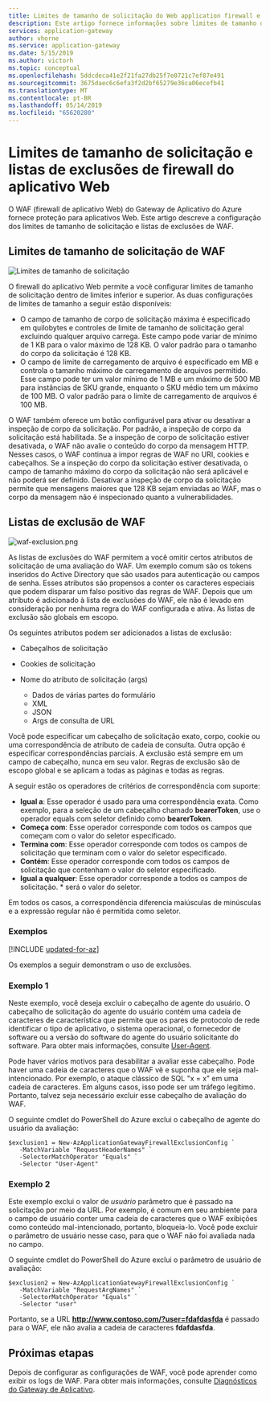 ```yaml
---
title: Limites de tamanho de solicitação do Web application firewall e listas de exclusão no Gateway de aplicativo do Azure - portal do Azure
description: Este artigo fornece informações sobre limites de tamanho de solicitação e listas de exclusões de firewall de aplicativo Web no Gateway de Aplicativo com o Portal do Azure.
services: application-gateway
author: vhorne
ms.service: application-gateway
ms.date: 5/15/2019
ms.author: victorh
ms.topic: conceptual
ms.openlocfilehash: 5ddcdeca41e2f21fa27db25f7e0721c7ef87e491
ms.sourcegitcommit: 3675daec6c6efa3f2d2bf65279e36ca06ecefb41
ms.translationtype: MT
ms.contentlocale: pt-BR
ms.lasthandoff: 05/14/2019
ms.locfileid: "65620280"
---
```

# <a name="web-application-firewall-request-size-limits-and-exclusion-lists"></a>Limites de tamanho de solicitação e listas de exclusões de firewall do aplicativo Web

O WAF (firewall de aplicativo Web) do Gateway de Aplicativo do Azure fornece proteção para aplicativos Web. Este artigo descreve a configuração dos limites de tamanho de solicitação e listas de exclusões de WAF.

## <a name="waf-request-size-limits"></a>Limites de tamanho de solicitação de WAF

![Limites de tamanho de solicitação](media/application-gateway-waf-configuration/waf-requestsizelimit.png)

O firewall do aplicativo Web permite a você configurar limites de tamanho de solicitação dentro de limites inferior e superior. As duas configurações de limites de tamanho a seguir estão disponíveis:

- O campo de tamanho de corpo de solicitação máxima é especificado em quilobytes e controles de limite de tamanho de solicitação geral excluindo qualquer arquivo carrega. Este campo pode variar de mínimo de 1 KB para o valor máximo de 128 KB. O valor padrão para o tamanho do corpo da solicitação é 128 KB.
- O campo de limite de carregamento de arquivo é especificado em MB e controla o tamanho máximo de carregamento de arquivos permitido. Esse campo pode ter um valor mínimo de 1 MB e um máximo de 500 MB para instâncias de SKU grande, enquanto o SKU médio tem um máximo de 100 MB. O valor padrão para o limite de carregamento de arquivos é 100 MB.

O WAF também oferece um botão configurável para ativar ou desativar a inspeção de corpo da solicitação. Por padrão, a inspeção de corpo da solicitação está habilitada. Se a inspeção de corpo de solicitação estiver desativada, o WAF não avalie o conteúdo do corpo da mensagem HTTP. Nesses casos, o WAF continua a impor regras de WAF no URI, cookies e cabeçalhos. Se a inspeção do corpo da solicitação estiver desativada, o campo de tamanho máximo do corpo da solicitação não será aplicável e não poderá ser definido. Desativar a inspeção de corpo da solicitação permite que mensagens maiores que 128 KB sejam enviadas ao WAF, mas o corpo da mensagem não é inspecionado quanto a vulnerabilidades.

## <a name="waf-exclusion-lists"></a>Listas de exclusão de WAF

![waf-exclusion.png](media/application-gateway-waf-configuration/waf-exclusion.png)

As listas de exclusões do WAF permitem a você omitir certos atributos de solicitação de uma avaliação do WAF. Um exemplo comum são os tokens inseridos do Active Directory que são usados para autenticação ou campos de senha. Esses atributos são propensos a conter os caracteres especiais que podem disparar um falso positivo das regras de WAF. Depois que um atributo é adicionado à lista de exclusões do WAF, ele não é levado em consideração por nenhuma regra do WAF configurada e ativa. As listas de exclusão são globais em escopo.

Os seguintes atributos podem ser adicionados a listas de exclusão:

* Cabeçalhos de solicitação
* Cookies de solicitação
* Nome do atributo de solicitação (args)

   * Dados de várias partes do formulário
   * XML
   * JSON
   * Args de consulta de URL

Você pode especificar um cabeçalho de solicitação exato, corpo, cookie ou uma correspondência de atributo de cadeia de consulta.  Outra opção é especificar correspondências parciais. A exclusão está sempre em um campo de cabeçalho, nunca em seu valor. Regras de exclusão são de escopo global e se aplicam a todas as páginas e todas as regras.

A seguir estão os operadores de critérios de correspondência com suporte:

- **Igual a**:  Esse operador é usado para uma correspondência exata. Como exemplo, para a seleção de um cabeçalho chamado **bearerToken**, use o operador equals com seletor definido como **bearerToken**.
- **Começa com**: Esse operador corresponde com todos os campos que começam com o valor do seletor especificado.
- **Termina com**:  Esse operador corresponde com todos os campos de solicitação que terminam com o valor do seletor especificado.
- **Contém**: Esse operador corresponde com todos os campos de solicitação que contenham o valor do seletor especificado.
- **Igual a qualquer**: Esse operador corresponde a todos os campos de solicitação. * será o valor do seletor.

Em todos os casos, a correspondência diferencia maiúsculas de minúsculas e a expressão regular não é permitida como seletor.

### <a name="examples"></a>Exemplos

[!INCLUDE [updated-for-az](../../includes/updated-for-az.md)]

Os exemplos a seguir demonstram o uso de exclusões.

### <a name="example-1"></a>Exemplo 1

Neste exemplo, você deseja excluir o cabeçalho de agente do usuário. O cabeçalho de solicitação do agente do usuário contém uma cadeia de caracteres de característica que permite que os pares de protocolo de rede identificar o tipo de aplicativo, o sistema operacional, o fornecedor de software ou a versão do software do agente do usuário solicitante do software. Para obter mais informações, consulte [User-Agent](https://developer.mozilla.org/en-US/docs/Web/HTTP/Headers/User-Agent).

Pode haver vários motivos para desabilitar a avaliar esse cabeçalho. Pode haver uma cadeia de caracteres que o WAF vê e suponha que ele seja mal-intencionado. Por exemplo, o ataque clássico de SQL "x = x" em uma cadeia de caracteres. Em alguns casos, isso pode ser um tráfego legítimo. Portanto, talvez seja necessário excluir esse cabeçalho de avaliação do WAF.

O seguinte cmdlet do PowerShell do Azure exclui o cabeçalho de agente do usuário da avaliação:

```azurepowershell
$exclusion1 = New-AzApplicationGatewayFirewallExclusionConfig `
   -MatchVariable "RequestHeaderNames" `
   -SelectorMatchOperator "Equals" `
   -Selector "User-Agent"
```

### <a name="example-2"></a>Exemplo 2

Este exemplo exclui o valor de *usuário* parâmetro que é passado na solicitação por meio da URL. Por exemplo, é comum em seu ambiente para o campo de usuário conter uma cadeia de caracteres que o WAF exibições como conteúdo mal-intencionado, portanto, bloqueia-lo.  Você pode excluir o parâmetro de usuário nesse caso, para que o WAF não foi avaliada nada no campo.

O seguinte cmdlet do PowerShell do Azure exclui o parâmetro de usuário de avaliação:

```azurepowershell
$exclusion2 = New-AzApplicationGatewayFirewallExclusionConfig `
   -MatchVariable "RequestArgNames" `
   -SelectorMatchOperator "Equals" `
   -Selector "user"
```
Portanto, se a URL **http://www.contoso.com/?user=fdafdasfda** é passado para o WAF, ele não avalia a cadeia de caracteres **fdafdasfda**.

## <a name="next-steps"></a>Próximas etapas

Depois de configurar as configurações de WAF, você pode aprender como exibir os logs de WAF. Para obter mais informações, consulte [Diagnósticos do Gateway de Aplicativo](application-gateway-diagnostics.md#diagnostic-logging).
